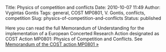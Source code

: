 Title: Physics of competition and conflicts
Date: 2010-10-07 11:49
Author: Vygintas Gontis
Tags: general, COST MP0801, V. Gontis, conflicts, competition
Slug: physics-of-competition-and-conflicts
Status: published

Here you can read the full Memorandum of Understanding for the
implementation of a European Concerted Research Action designated as
COST Action MP0801: Physics of Competition and Conflicts. See [Memorandum of
the COST action MP0801 &raquo;]({static}/uploads/2010/Memorandum-MP0801-e.pdf)

